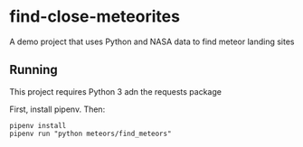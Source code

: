 # find-close-meteorites
A demo project that uses Python and NASA data to find meteor landing sites

## Running

This project requires Python 3 adn the requests package

First, install pipenv. Then:
```
pipenv install
pipenv run "python meteors/find_meteors"
```
